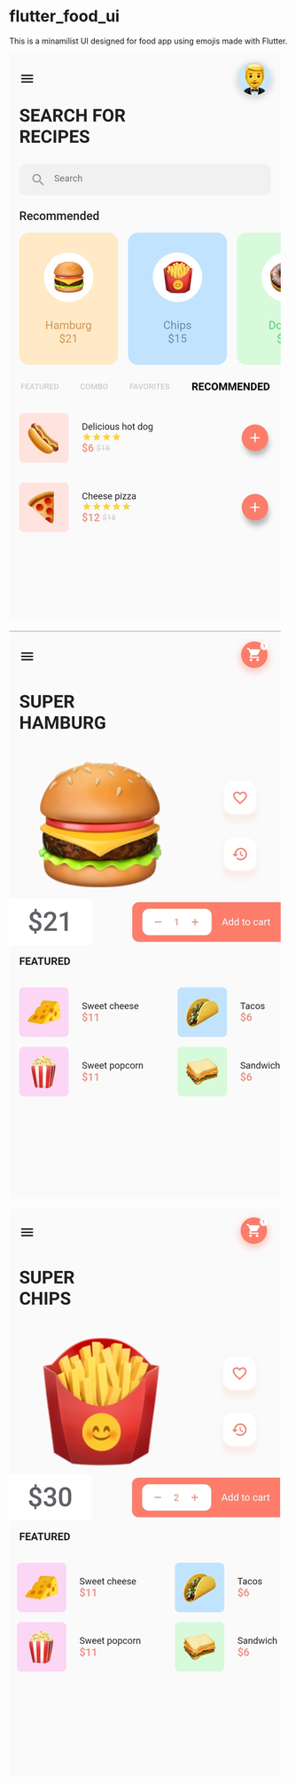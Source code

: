 # flutter_food_ui

This is a minamilist UI designed for food app using emojis made with Flutter.

![](assets/preview1.jpg)

![](assets/preview2.jpg)

![](assets/preview3.jpg)

